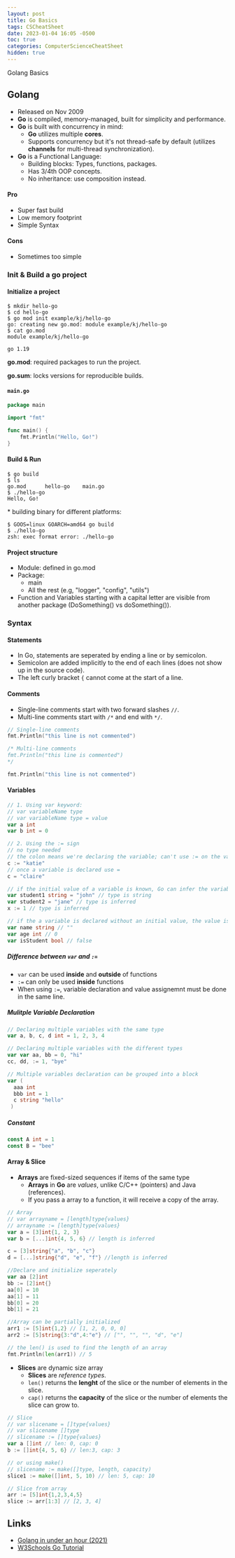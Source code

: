 ```yaml
---
layout: post
title: Go Basics
tags: CSCheatSheet
date: 2023-01-04 16:05 -0500
toc: true
categories: ComputerScienceCheatSheet
hidden: true
---
```


Golang Basics

## Golang
* Released on Nov 2009
* **Go** is compiled, memory-managed, built for simplicity and performance.
* **Go** is built with concurrency in mind:
  * **Go** utilizes multiple **cores**.
  * Supports concurrency but it's not thread-safe by default (utilizes **channels** for multi-thread synchronization).
* **Go** is a Functional Language:
  * Building blocks: Types, functions, packages.
  * Has 3/4th OOP concepts.
  * No inheritance: use composition instead. 
#### Pro
* Super fast build
* Low memory footprint
* Simple Syntax
#### Cons
* Sometimes too simple

### Init & Build a go project
#### Initialize a project
```
$ mkdir hello-go
$ cd hello-go 
$ go mod init example/kj/hello-go
go: creating new go.mod: module example/kj/hello-go
$ cat go.mod                     
module example/kj/hello-go

go 1.19
```
**go.mod**: required packages to run the project.

**go.sum**: locks versions for reproducible builds.

#### `main.go`
```go
package main

import "fmt"

func main() {
	fmt.Println("Hello, Go!")
}

```

#### Build & Run
```
$ go build
$ ls
go.mod		hello-go	main.go
$ ./hello-go
Hello, Go!
```

\* building binary for different platforms:
```
$ GOOS=linux GOARCH=amd64 go build
$ ./hello-go
zsh: exec format error: ./hello-go
```

#### Project structure
* Module: defined in go.mod
* Package:
  * main
  * All the rest (e.g, "logger", "config", "utils")
* Function and Variables starting with a capital letter are visible from another package (DoSomething() vs doSomething()). 

### Syntax

#### Statements
* In Go, statements are seperated by ending a line or by semicolon.
* Semicolon are added implicitly to the end of each lines (does not show up in the source code).
* The left curly bracket `{` cannot come at the start of a line.

#### Comments
* Single-line comments start with two forward slashes `//`.
* Multi-line comments start with `/*` and end with `*/`.
```go
// Single-line comments
fmt.Println("this line is not commented")

/* Multi-line comments
fmt.Println("this line is commented")
*/

fmt.Println("this line is not commented")
```
#### Variables
```go
// 1. Using var keyword:
// var variableName type
// var variableName type = value
var a int
var b int = 0

// 2. Using the := sign
// no type needed
// the colon means we're declaring the variable; can't use := on the variable that had been already declared.
c := "katie"
// once a variable is declared use = 
c = "claire"

// if the initial value of a variable is known, Go can infer the variable type.
var student1 string = "john" // type is string
var student2 = "jane" // type is inferred
x := 1 // type is inferred

// if the a variable is declared without an initial value, the value is set to the default of its type.
var name string // ""
var age int // 0
var isStudent bool // false
```
##### Difference between `var` and `:=`
* `var` can be used **inside** and **outside** of functions
* `:=` can only be used **inside** functions
* When using `:=`, variable declaration and value assignemnt must be done in the same line.

##### Mulitple Variable Declaration
```go
// Declaring multiple variables with the same type
var a, b, c, d int = 1, 2, 3, 4

// Declaring multiple variables with the different types
var var aa, bb = 0, "hi"
cc, dd, := 1, "bye"

// Multiple variables declaration can be grouped into a block
var (
  aaa int
  bbb int = 1
  c string "hello"
 )
```

##### Constant
```go
const A int = 1
const B = "bee"
```

#### Array & Slice
* **Arrays** are fixed-sized sequences if items of the same type
  * **Arrays** in **Go** are *values*, unlike C/C++ (pointers) and Java (references). 
  * If you pass a array to a function, it will receive a copy of the array.
```go
// Array
// var arrayname = [length]type{values}
// arrayname := [length]type{values}
var a = [3]int{1, 2, 3}
var b = [...]int{4, 5, 6} // length is inferred

c = [3]string{"a", "b", "c"}
d = [...]string{"d", "e", "f"} //length is inferred

//Declare and initialize seperately
var aa [2]int
bb := [2]int{}
aa[0] = 10
aa[1] = 11
bb[0] = 20
bb[1] = 21

//Array can be partially initialized
arr1 := [5]int{1,2} // [1, 2, 0, 0, 0]
arr2 := [5]string{3:"d",4:"e"} // ["", "", "", "d", "e"]

// the len() is used to find the length of an array
fmt.Println(len(arr1)) // 5
```
* **Slices** are dynamic size array
  * **Slices** are *reference types*. 
  * `len()` returns the **lenght** of the slice or the number of elements in the slice.
  * `cap()` returns the **capacity** of the slice or the number of elements the slice can grow to.
```go
// Slice
// var slicename = []type{values}
// var slicename []type
// slicename := []type{values}
var a []int // len: 0, cap: 0
b := []int{4, 5, 6} // len:3, cap: 3

// or using make()
// slicename := make([]type, length, capacity)
slice1 := make([]int, 5, 10) // len: 5, cap: 10

// Slice from array
arr := [5]int{1,2,3,4,5}
slice := arr[1:3] // [2, 3, 4]
```

## Links
* [Golang in under an hour (2021)](https://www.youtube.com/watch?v=N0fIANJkwic)
* [W3Schools Go Tutorial](https://www.w3schools.com/go/index.php)
